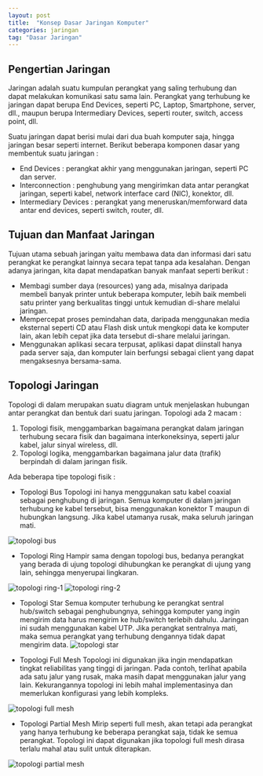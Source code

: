 ```yaml
---
layout: post
title:  "Konsep Dasar Jaringan Komputer"
categories: jaringan
tag: "Dasar Jaringan"
---
```


## Pengertian Jaringan
Jaringan adalah suatu kumpulan perangkat yang saling terhubung dan dapat melakukan komunikasi satu sama lain. Perangkat yang terhubung ke jaringan dapat berupa End Devices, seperti PC, Laptop, Smartphone, server, dll., maupun berupa Intermediary Devices, seperti router, switch, access point, dll.

Suatu jaringan dapat berisi mulai dari dua buah komputer saja, hingga jaringan besar seperti internet. Berikut beberapa komponen dasar yang membentuk suatu jaringan :
- End Devices : perangkat akhir yang menggunakan jaringan, seperti PC dan server.
- Interconnection : penghubung yang mengirimkan data antar perangkat jaringan, seperti kabel, network interface card (NIC), konektor, dll.
- Intermediary Devices : perangkat yang meneruskan/memforward data antar end devices, seperti switch, router, dll.
      
## Tujuan dan Manfaat Jaringan
Tujuan utama sebuah jaringan yaitu membawa data dan informasi dari satu perangkat ke perangkat lainnya secara tepat tanpa ada kesalahan. Dengan adanya jaringan, kita dapat mendapatkan banyak manfaat seperti berikut :
- Membagi sumber daya (resources) yang ada, misalnya daripada membeli banyak printer untuk beberapa komputer, lebih baik membeli satu printer yang berkualitas tinggi untuk kemudian di-share melalui jaringan.
- Mempercepat proses pemindahan data, daripada menggunakan media eksternal seperti CD atau Flash disk untuk mengkopi data ke komputer lain, akan lebih cepat jika data tersebut di-share melalui jaringan.
- Menggunakan aplikasi secara terpusat, aplikasi dapat diinstall hanya pada server saja, dan komputer lain berfungsi sebagai client yang dapat mengaksesnya bersama-sama.

## Topologi Jaringan
Topologi di dalam merupakan suatu diagram untuk menjelaskan hubungan antar perangkat dan bentuk dari suatu jaringan. Topologi ada 2 macam :
1. Topologi fisik, menggambarkan bagaimana perangkat dalam jaringan terhubung secara fisik dan bagaimana interkoneksinya, seperti jalur kabel, jalur sinyal wireless, dll.
2. Topologi logika, menggambarkan bagaimana jalur data (trafik) berpindah di dalam jaringan fisik.

Ada beberapa tipe topologi fisik :
- Topologi Bus
Topologi ini hanya menggunakan satu kabel coaxial sebagai penghubung di jaringan. Semua komputer di dalam jaringan terhubung ke kabel tersebut, bisa menggunakan konektor T maupun di hubungkan langsung. Jika kabel utamanya rusak, maka seluruh jaringan mati.

![topologi bus](https://res.cloudinary.com/peladen/image/upload/v1612739828/peladen/2019/07/bus-topology.png "Topologi bus")

- Topologi Ring
Hampir sama dengan topologi bus, bedanya perangkat yang berada di ujung topologi dihubungkan ke perangkat di ujung yang lain, sehingga menyerupai lingkaran.

![topologi ring-1](https://res.cloudinary.com/peladen/image/upload/v1612739828/peladen/2019/07/ring-topology-1.png "Topologi ring-1")
![topologi ring-2](https://res.cloudinary.com/peladen/image/upload/v1612739828/peladen/2019/07/ring-topology-2.png "Topologi ring-2")

- Topologi Star
Semua komputer terhubung ke perangkat sentral hub/switch sebagai penghubungnya, sehingga komputer yang ingin mengirim data harus mengirim ke hub/switch terlebih dahulu. Jaringan ini sudah menggunakan kabel UTP. Jika perangkat sentralnya mati, maka semua perangkat yang terhubung dengannya tidak dapat mengirim data.
![topologi star](https://res.cloudinary.com/peladen/image/upload/v1612739828/peladen/2019/07/star-topology.png "Topologi star")

- Topologi Full Mesh
Topologi ini digunakan jika ingin mendapatkan tingkat reliabilitas yang tinggi di jaringan. Pada contoh, terlihat apabila ada satu jalur yang rusak, maka masih dapat menggunakan jalur yang lain. Kekurangannya topologi ini lebih mahal implementasinya dan memerlukan konfigurasi yang lebih kompleks.

![topologi full mesh](https://res.cloudinary.com/peladen/image/upload/v1612739828/peladen/2019/07/full-mesh-topology.png "Topologi full mesh")

- Topologi Partial Mesh
Mirip seperti full mesh, akan tetapi ada perangkat yang hanya terhubung ke beberapa perangkat saja, tidak ke semua perangkat. Topologi ini dapat digunakan jika topologi full mesh dirasa terlalu mahal atau sulit untuk diterapkan.

![topologi partial mesh](https://res.cloudinary.com/peladen/image/upload/v1612739828/peladen/2019/07/partial-mesh-topology.png "Topologi partial-mesh")